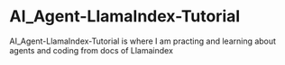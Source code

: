 # AI_Agent-LlamaIndex-Tutorial
AI_Agent-LlamaIndex-Tutorial is where I am practing and learning about agents and coding from docs of Llamaindex
